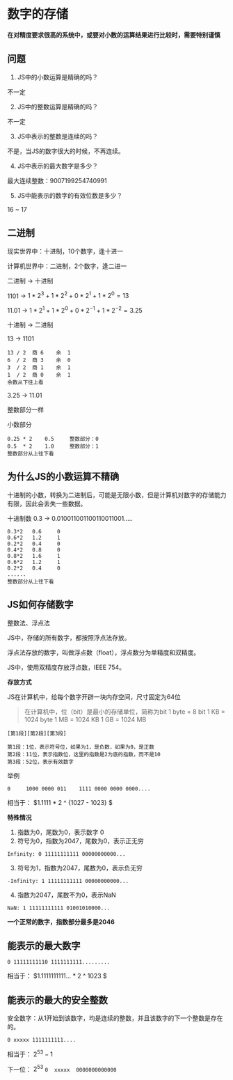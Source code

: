 # 数字的存储

**在对精度要求很高的系统中，或要对小数的运算结果进行比较时，需要特别谨慎**
 
## 问题

1. JS中的小数运算是精确的吗？

不一定

2. JS中的整数运算是精确的吗？

不一定

3. JS中表示的整数是连续的吗？

不是，当JS的数字很大的时候，不再连续。

4. JS中表示的最大数字是多少？

最大连续整数：9007199254740991

5. JS中能表示的数字的有效位数是多少？

16 ~ 17



## 二进制

现实世界中：十进制，10个数字，逢十进一

计算机世界中：二进制，2个数字，逢二进一

二进制 -> 十进制

1101 -> $1*2^3 + 1*2^2 + 0*2^1 + 1*2^0 = 13$

11.01 -> $1*2^1 + 1*2^0 + 0*2^{-1} + 1*2^{-2} = 3.25$

十进制 -> 二进制

13 -> 1101

```
13 / 2  商 6    余  1
6  / 2  商 3    余  0
3  / 2  商 1    余  1
1  / 2  商 0    余  1
余数从下往上看
```

3.25 -> 11.01

整数部分一样

小数部分

```
0.25 * 2    0.5     整数部分：0
0.5  * 2    1.0     整数部分：1
整数部分从上往下看
```

## 为什么JS的小数运算不精确

十进制的小数，转换为二进制后，可能是无限小数，但是计算机对数字的存储能力有限，因此会丢失一些数据。

十进制数 0.3 -> 0.010011001100110011001.....

```
0.3*2   0.6     0
0.6*2   1.2     1
0.2*2   0.4     0
0.4*2   0.8     0
0.8*2   1.6     1
0.6*2   1.2     1
0.2*2   0.4     0
......
整数部分从上往下看
```

## JS如何存储数字

整数法、浮点法

JS中，存储的所有数字，都按照浮点法存放。

浮点法存放的数字，叫做浮点数（float），浮点数分为单精度和双精度。

JS中，使用双精度存放浮点数，IEEE 754。

**存放方式**

JS在计算机中，给每个数字开辟一块内存空间，尺寸固定为64位

> 在计算机中，位（bit）是最小的存储单位，简称为bit
> 1 byte = 8 bit
> 1 KB = 1024 byte
> 1 MB = 1024 KB
> 1 GB = 1024 MB

```
[第1段][第2段][第3段]

第1段：1位，表示符号位，如果为1，是负数，如果为0，是正数
第2段：11位，表示指数位，这里的指数是2为底的指数，而不是10
第3段：52位，表示有效数字
```

举例

```
0     1000 0000 011    1111 0000 0000 0000....
```
相当于： $1.1111 * 2 ^ {1027 - 1023} $

**特殊情况**

1. 指数为0，尾数为0，表示数字 0
2. 符号为0，指数为2047，尾数为0，表示正无穷

```
Infinity: 0 11111111111 00000000000...
```

3. 符号为1，指数为2047，尾数为0，表示负无穷

```
-Infinity: 1 11111111111 00000000000...
```

4. 指数为2047，尾数不为0，表示NaN

```
NaN: 1 11111111111 01001010000...
```

**一个正常的数字，指数部分最多是2046**

## 能表示的最大数字

```
0 11111111110 1111111111.........
```

相当于： $1.1111111111... * 2 ^ 1023 $

## 能表示的最大的安全整数

安全数字：从1开始到该数字，均是连续的整数，并且该数字的下一个整数是存在的。

```
0 xxxxx 1111111111....
```

相当于： $2^53 - 1$

下一位： $2^53$   ```0  xxxxx  0000000000000```
